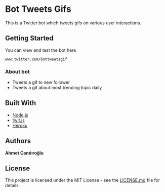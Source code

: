 # Bot Tweets Gifs

This is a Twitter bot which tweets gifs on various user interactions.

## Getting Started

You can view and test the bot here 

```
www.twitter.com/bottweetsgif
```

### About bot

* Tweets a gif to new follower
* Tweets a gif about most trending topic daily

## Built With

* [Node.js](https://nodejs.org/)
* [twit.js](https://github.com/ttezel/twit)
* [Heroku](https://www.heroku.com/) 


## Authors

**Ahmet Çandıroğlu** 

## License

This project is licensed under the MIT License - see the [LICENSE.md](LICENSE.md) file for details
